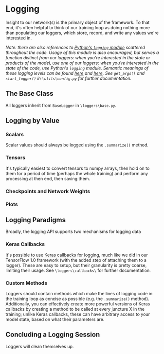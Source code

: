 # Logging
Insight to our network(s) is the primary object of the framework. To that end,
it's often helpful to think of our training loop as doing nothing more than
populating our loggers, which store, record, and write any values we're
interested in.

_Note: there are also references to
[Python's `logging` module](docs.python.org/3/library/logging) scattered
throughout the code. Usage of this module is also encouraged, but serves a
function distinct from our loggers: when you're interested in the state or
products of the model, use one of our loggers; when you're interested in the
state of the code, use Python's `logging` module. Semantic meanings of these
logging levels can be found [here](stackoverflow.com/questions/2031163) and
[here](ibm.com/support/knowledgecenter/en/SSEP7J_10.2.2/com.ibm.swg.ba.cognos.ug_rtm_wb.10.2.2.doc/c_n30e74).
See `get_args()` and `start_logger()` in `\utils\config.py` for further
documentation._

## The Base Class
All loggers inherit from `BaseLogger` in `\loggers\base.py`.


## Logging by Value

### Scalars
Scalar values should always be logged using the `.summarize()` method.

### Tensors
It's typically easiest to convert tensors to numpy arrays, then hold on to
them for a period of time (perhaps the whole training) and perform any
processing at then end, then saving them.

### Checkpoints and Network Weights

### Plots


## Logging Paradigms
Broadly, the logging API supports two mechanisms for logging data

### Keras Callbacks
It's possible to use [Keras callbacks](https://www.tensorflow.org/api_docs/python/tf/keras/callbacks/Callback)
for logging, much like we did in our TensorFlow 1.0 framework (with the added
step of attaching them to a logger). These are easy to setup, but their
granularity is pretty coarse, limiting their usage. See `\loggers\callbacks\`
for further documentation.

### Custom Methods
Loggers should contain methods which make the lines of logging code in the
training loop as concise as possible (e.g. the `.summarize()` method).
Additionally, you can effectively create more powerful versions of Keras
callbacks by creating a method to be called at every juncture X in the
training; unlike Keras callbacks, these can have arbitrary access to your
model state, based on what their parameters are.


## Concluding a Logging Session

Loggers will clean themselves up.
